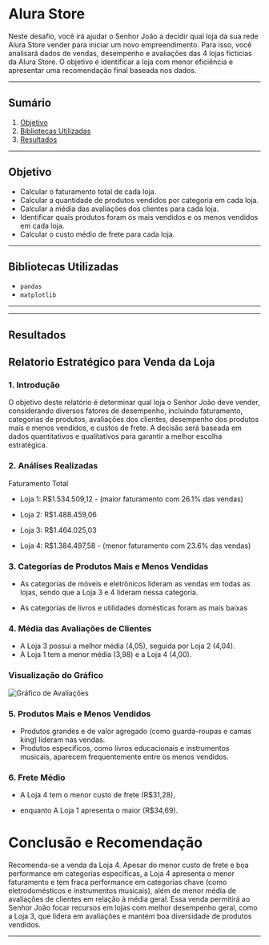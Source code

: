 # Alura Store

Neste desafio, você irá ajudar o Senhor João a decidir qual loja da sua rede Alura Store vender para iniciar um novo 
empreendimento. Para isso, você analisará dados de vendas, desempenho e avaliações das 4 lojas fictícias da Alura Store.
O objetivo é identificar a loja com menor eficiência e apresentar uma recomendação final baseada nos dados.

---

## Sumário
1. [Objetivo](#objetivo)
2. [Bibliotecas Utilizadas](#bibliotecas-utilizadas)
3. [Resultados](#resultados)

---
## Objetivo

- Calcular o faturamento total de cada loja.
- Calcular a quantidade de produtos vendidos por categoria em cada loja.
- Calcular a média das avaliações dos clientes para cada loja.
- Identificar quais produtos foram os mais vendidos e os menos vendidos em cada loja.
- Calcular o custo médio de frete para cada loja.

---
## Bibliotecas Utilizadas
- `pandas`
- `matplotlib`

---
<!--
## Metodologia
Explique de forma breve os passos realizados no projeto, como:
1. Coleta dos dados
2. Limpeza e tratamento dos dados
3. Análises exploratórias
4. Modelagem preditiva (se aplicável)
5. Visualização e interpretação dos resultados
-->

---

## Resultados

##  Relatorio Estratégico para Venda da Loja
### 1.   Introdução

O objetivo deste relatório é determinar qual loja o Senhor João deve vender, considerando diversos fatores de desempenho, incluindo faturamento, categorias de produtos, avaliações dos clientes, desempenho dos produtos mais e menos vendidos, e custos de frete. A decisão será baseada em dados quantitativos e qualitativos para garantir a melhor escolha estratégica.

### 2.   Análises Realizadas

 Faturamento Total

*	Loja 1: R$1.534.509,12 - (maior faturamento com 26.1% das vendas)

*	Loja 2: R$1.488.459,06

*	Loja 3: R$1.464.025,03

*	Loja 4: R$1.384.497,58 - (menor faturamento com 23.6% das vendas)

### 3.	Categorias de Produtos Mais e Menos Vendidas

*	As categorias de móveis e eletrônicos lideram as vendas em todas as lojas, sendo que a Loja 3 e 4 lideram nessa categoria.

* As categorias de livros e utilidades domésticas foram as mais baixas 


### 4.	Média das Avaliações de Clientes

* A	Loja 3 possui a melhor média (4,05), seguida por Loja 2 (4,04).
* A	Loja 1 tem a menor média (3,98) e a Loja 4 (4,00).
  
### Visualização do Gráfico
![Gráfico de Avaliações](link_para_a_imagem_do_grafico)



### 5.	Produtos Mais e Menos Vendidos

*	Produtos grandes e de valor agregado (como guarda-roupas e camas king) lideram nas vendas.
*	Produtos específicos, como livros educacionais e instrumentos musicais, aparecem frequentemente entre os menos vendidos.

### 6.	Frete Médio

* A	Loja 4 tem o menor custo de frete (R$31,28),

* enquanto A Loja 1 apresenta o maior (R$34,69).

# Conclusão e Recomendação

Recomenda-se a venda da Loja 4. Apesar do menor custo de frete e boa performance em categorias específicas, a Loja 4 apresenta o menor faturamento e tem fraca performance em categorias chave (como eletrodomésticos e instrumentos musicais), além de menor média de avaliações de clientes em relação à média geral.
Essa venda permitirá ao Senhor João focar recursos em lojas com melhor desempenho geral, como a Loja 3, que lidera em avaliações e mantém boa diversidade de produtos vendidos.

---

